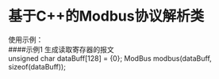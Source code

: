 # 基于C++的Modbus协议解析类
使用示例：<br>
####示例1 
生成读取寄存器的报文 <br>
    unsigned char  dataBuff[128] = {0}; 
    ModBus modbus(dataBuff, sizeof(dataBuff)); 



